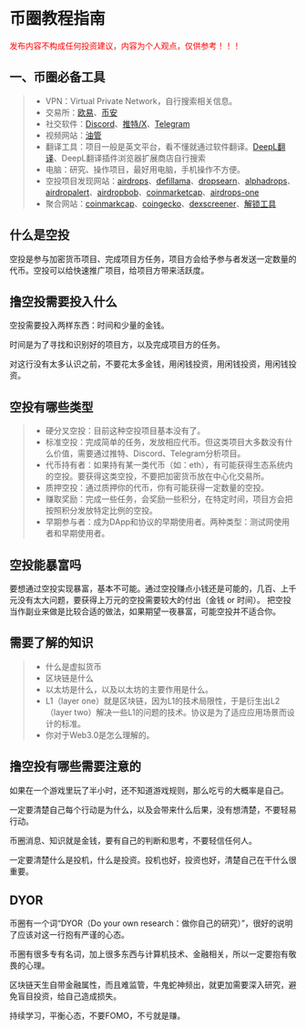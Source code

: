 币圈教程指南
============

<font color=#FF0000>发布内容不构成任何投资建议，内容为个人观点，仅供参考！！！</font>

## 一、币圈必备工具
> * VPN：Virtual Private Network，自行搜索相关信息。
> * 交易所：[欧易](https://www.okx.com/zh-hans)、[币安](https://www.binance.com/zh-CN)
> * 社交软件：[Discord](https://discord.com/)、[推特/X](https://twitter.com/home)、[Telegram](https://telegram.org/)
> * 视频网站：[油管](https://www.youtube.com/)
> * 翻译工具：项目一般是英文平台，看不懂就通过软件翻译。[DeepL翻译](https://deepl.com/)、DeepL翻译插件浏览器扩展商店自行搜索
> * 电脑：研究、操作项目，最好用电脑，手机操作不方便。
> * 空投项目发现网站：[airdrops](https://airdrops.io/latest/)、[defillama](https://defillama.com/airdrops)、[dropsearn](https://dropsearn.com/airdrops/)、[alphadrops](https://www.alphadrops.net/alpha)、[airdropalert](https://airdropalert.com/)、[airdropbob](https://www.airdropbob.com/)、[coinmarketcap](https://coinmarketcap.com/zh/airdrop/)、[airdrops-one](https://airdrops.one/zh-cn)
> * 聚合网站：[coinmarkcap](https://coinmarketcap.com/)、[coingecko](https://www.coingecko.com/)、[dexscreener](https://dexscreener.com/)、[解锁工具](https://token.unlocks.app/)


## 什么是空投

空投是参与加密货币项目、完成项目方任务，项目方会给予参与者发送一定数量的代币。空投可以给快速推广项目，给项目方带来活跃度。

## 撸空投需要投入什么

空投需要投入两样东西：时间和少量的金钱。

时间是为了寻找和识别好的项目方，以及完成项目方的任务。

对这行没有太多认识之前，不要花太多金钱，用闲钱投资，用闲钱投资，用闲钱投资。

## 空投有哪些类型

> * 硬分叉空投：目前这种空投项目基本没有了。
> * 标准空投：完成简单的任务，发放相应代币。但这类项目大多数没有什么价值，需要通过推特、Discord、Telegram分析项目。
> * 代币持有者：如果持有某一类代币（如：eth），有可能获得生态系统内的空投。要获得这类空投，不要把加密货币放在中心化交易所。
> * 质押空投：通过质押你的代币，你有可能获得一定数量的空投。
> * 赚取奖励：完成一些任务，会奖励一些积分，在特定时间，项目方会把按照积分发放特定比例的空投。
> * 早期参与者：成为DApp和协议的早期使用者。两种类型：测试网使用者和早期使用者。

## 空投能暴富吗

要想通过空投实现暴富，基本不可能。通过空投赚点小钱还是可能的，几百、上千元没有太大问题，要获得上万元的空投需要较大的付出（金钱 or 时间）。
把空投当作副业来做是比较合适的做法，如果期望一夜暴富，可能空投并不适合你。

## 需要了解的知识

> * 什么是虚拟货币
> * 区块链是什么
> * 以太坊是什么，以及以太坊的主要作用是什么。
> * L1（layer one）就是区块链，因为L1的技术局限性，于是衍生出L2（layer two）解决一些L1的问题的技术。协议是为了适应应用场景而设计的标准。
> * 你对于Web3.0是怎么理解的。

## 撸空投有哪些需要注意的

如果在一个游戏里玩了半小时，还不知道游戏规则，那么吃亏的大概率是自己。

一定要清楚自己每个行动是为什么，以及会带来什么后果，没有想清楚，不要轻易行动。

币圈消息、知识就是金钱，要有自己的判断和思考，不要轻信任何人。

一定要清楚什么是投机，什么是投资。投机也好，投资也好，清楚自己在干什么很重要。

## DYOR
币圈有一个词“DYOR（Do your own research：做你自己的研究）”，很好的说明了应该对这一行抱有严谨的心态。

币圈有很多专有名词，加上很多东西与计算机技术、金融相关，所以一定要抱有敬畏的心理。

区块链天生自带金融属性，而且难监管，牛鬼蛇神频出，就更加需要深入研究，避免盲目投资，给自己造成损失。

持续学习，平衡心态，不要FOMO，不亏就是赚。